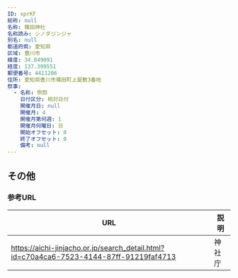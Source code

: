 ```yaml
---
ID: xprKF
総称: null
名称: 篠田神社
名称読み: シノダジンジャ
別名: null
都道府県: 愛知県
区域: 豊川市
緯度: 34.849091
経度: 137.399551
郵便番号: 4411206
住所: 愛知県豊川市篠田町上屋敷3番地
祭事:
  - 名称: 例祭
    日付区分: 相対日付
    開催月日: null
    開催月: 4
    開催月第何週: 1
    開催月何曜日: 日
    開始オフセット: 0
    終了オフセット: 0
    備考: null
---
```


## その他

### 参考URL

| URL                                                                                     | 説明   |
| --------------------------------------------------------------------------------------- | ------ |
| https://aichi-jinjacho.or.jp/search_detail.html?id=c70a4ca6-7523-4144-87ff-91219faf4713 | 神社庁 |
